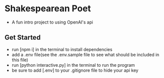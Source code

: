# Shakespearean Poet

- A fun intro project to using OpenAI's api

## Get Started

- run [npm i] in the terminal to install dependencies
- add a .env file(see the .env.sample file to see what should be included in this file)
- run [python interactive.py] in the terminal to run the program
- be sure to add [.env] to your .gitignore file to hide your api key
